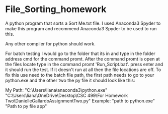 # File_Sorting_homework
A python program that sorts a Sort Me.txt file. I used Anaconda3 Spyder to make this program and recommend Anaconda3 Spyder to be used to run this. 

Any other compiler for python should work. 

For batch testing I would go to the folder that its in and type in the folder address cmd for the command promt. After the command promt is open at the files locate type in the command promt 'Run_Script.bat'. press enter and it should run the test. If it doesn't run at all then the file locations are off. To fix this use need to the batch file path, the first path needs to go to your python.exe and the other two the py file it should look like this:

My Path:
"C:\Users\liana\anaconda3\python.exe" "C:\Users\liana\OneDrive\Desktop\CSC 499\For Homework Two\DanielleGallardoAssignmentTwo.py"
Example:
"path to python.exe" "Path to py file app"
